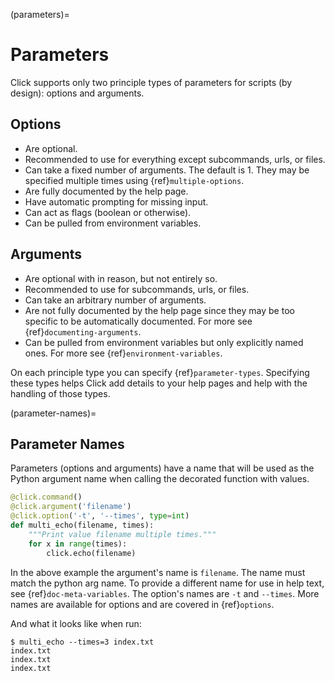 (parameters)=

# Parameters

Click supports only two principle types of parameters for scripts (by design): options and arguments.

## Options

- Are optional.
- Recommended to use for everything except subcommands, urls, or files.
- Can take a fixed number of arguments. The default is 1. They may be specified multiple times using
  {ref}`multiple-options`.
- Are fully documented by the help page.
- Have automatic prompting for missing input.
- Can act as flags (boolean or otherwise).
- Can be pulled from environment variables.

## Arguments

- Are optional with in reason, but not entirely so.
- Recommended to use for subcommands, urls, or files.
- Can take an arbitrary number of arguments.
- Are not fully documented by the help page since they may be too specific to be automatically documented. For more see
  {ref}`documenting-arguments`.
- Can be pulled from environment variables but only explicitly named ones. For more see {ref}`environment-variables`.

On each principle type you can specify {ref}`parameter-types`. Specifying these types helps Click add details to your
help pages and help with the handling of those types.

(parameter-names)=

## Parameter Names

Parameters (options and arguments) have a name that will be used as the Python argument name when calling the decorated
function with values.

```python
@click.command()
@click.argument('filename')
@click.option('-t', '--times', type=int)
def multi_echo(filename, times):
    """Print value filename multiple times."""
    for x in range(times):
        click.echo(filename)
```

In the above example the argument's name is `filename`. The name must match the python arg name. To provide a different
name for use in help text, see {ref}`doc-meta-variables`. The option's names are `-t` and `--times`. More names are
available for options and are covered in {ref}`options`.

And what it looks like when run:

```console
$ multi_echo --times=3 index.txt
index.txt
index.txt
index.txt
```
